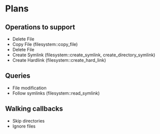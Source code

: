 
# Plans

## Operations to support

- Delete File
- Copy File     (filesystem::copy_file)
- Delete File
- Create Symlink (filesystem::create_symlink, create_directory_symlink)
- Create Hardlink (filesystem::create_hard_link)

## Queries

- File modification
- Follow symlinks (filesystem::read_symlink)

## Walking callbacks

- Skip directories
- Ignore files
